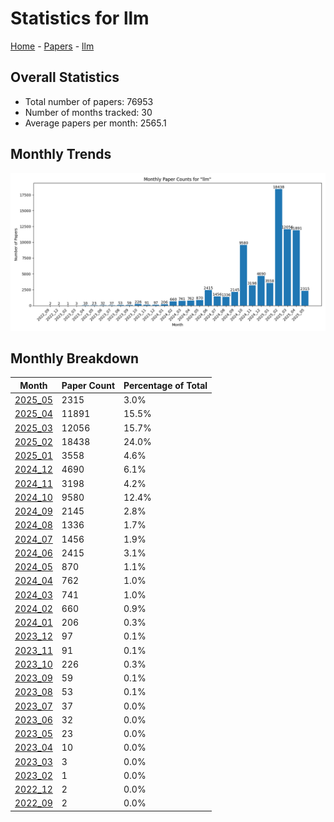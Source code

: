 # Statistics for llm

[Home](https://arxcompass.github.io) - [Papers](https://arxcompass.github.io/papers) - [llm](https://arxcompass.github.io/papers/llm)

## Overall Statistics

- Total number of papers: 76953
- Number of months tracked: 30
- Average papers per month: 2565.1

## Monthly Trends

![Monthly Paper Counts](monthly_stats.png)

## Monthly Breakdown

| Month | Paper Count | Percentage of Total |
| --- | --- | --- |
| [2025_05](./2025_05/papers_1.md) | 2315 | 3.0% |
| [2025_04](./2025_04/papers_1.md) | 11891 | 15.5% |
| [2025_03](./2025_03/papers_1.md) | 12056 | 15.7% |
| [2025_02](./2025_02/papers_1.md) | 18438 | 24.0% |
| [2025_01](./2025_01/papers_1.md) | 3558 | 4.6% |
| [2024_12](./2024_12/papers_1.md) | 4690 | 6.1% |
| [2024_11](./2024_11/papers_1.md) | 3198 | 4.2% |
| [2024_10](./2024_10/papers_1.md) | 9580 | 12.4% |
| [2024_09](./2024_09/papers_1.md) | 2145 | 2.8% |
| [2024_08](./2024_08/papers_1.md) | 1336 | 1.7% |
| [2024_07](./2024_07/papers_1.md) | 1456 | 1.9% |
| [2024_06](./2024_06/papers_1.md) | 2415 | 3.1% |
| [2024_05](./2024_05/papers_1.md) | 870 | 1.1% |
| [2024_04](./2024_04/papers_1.md) | 762 | 1.0% |
| [2024_03](./2024_03/papers_1.md) | 741 | 1.0% |
| [2024_02](./2024_02/papers_1.md) | 660 | 0.9% |
| [2024_01](./2024_01/papers_1.md) | 206 | 0.3% |
| [2023_12](./2023_12/papers_1.md) | 97 | 0.1% |
| [2023_11](./2023_11/papers_1.md) | 91 | 0.1% |
| [2023_10](./2023_10/papers_1.md) | 226 | 0.3% |
| [2023_09](./2023_09/papers_1.md) | 59 | 0.1% |
| [2023_08](./2023_08/papers_1.md) | 53 | 0.1% |
| [2023_07](./2023_07/papers_1.md) | 37 | 0.0% |
| [2023_06](./2023_06/papers_1.md) | 32 | 0.0% |
| [2023_05](./2023_05/papers_1.md) | 23 | 0.0% |
| [2023_04](./2023_04/papers_1.md) | 10 | 0.0% |
| [2023_03](./2023_03/papers_1.md) | 3 | 0.0% |
| [2023_02](./2023_02/papers_1.md) | 1 | 0.0% |
| [2022_12](./2022_12/papers_1.md) | 2 | 0.0% |
| [2022_09](./2022_09/papers_1.md) | 2 | 0.0% |
